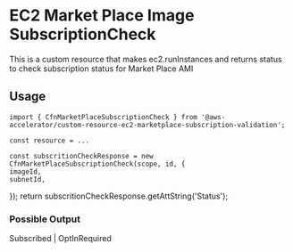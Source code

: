 # EC2 Market Place Image SubscriptionCheck

This is a custom resource that makes ec2.runInstances and returns status to check subscription status for Market Place AMI


## Usage

    import { CfnMarketPlaceSubscriptionCheck } from '@aws-accelerator/custom-resource-ec2-marketplace-subscription-validation';

    const resource = ...

    const subscritionCheckResponse = new CfnMarketPlaceSubscriptionCheck(scope, id, {
    imageId,
    subnetId,
  });
  return subscritionCheckResponse.getAttString('Status');

### Possible Output

  Subscribed | OptInRequired
